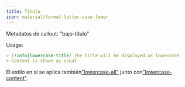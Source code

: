 ```yaml
---
title: Título
icon: material/format-letter-case-lower
---
```


Metadatos de callout: "bajo-título"

Usage:

```md
> [!info|lowercase-title] The title will be displayed as lowercase
> Content is shown as usual
```

El estilo en sí se aplica también["lowercase-all"](../combined-styling/page-14.md)
junto con["lowercase-content"](../content-styling/page-4.md).
